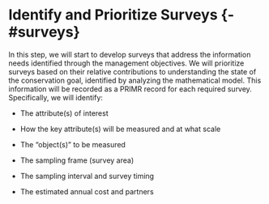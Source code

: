 # Identify and Prioritize Surveys {-#surveys}

In this step, we will start to develop surveys that address the information needs identified through the management objectives. We will prioritize surveys based on their relative contributions to understanding the state of the conservation goal, identified by analyzing the mathematical model. This information will be recorded as a PRIMR record for each required survey. Specifically, we will identify: 

- The attribute(s) of interest 

- How the key attribute(s) will be measured and at what scale 
- The “object(s)” to be measured 
- The sampling frame (survey area) 
- The sampling interval and survey timing 
- The estimated annual cost and partners 
